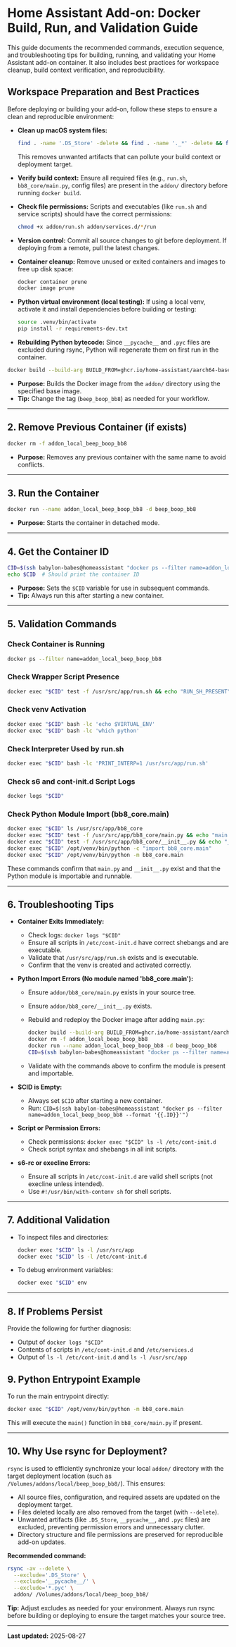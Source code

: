 # Home Assistant Add-on: Docker Build, Run, and Validation Guide

This guide documents the recommended commands, execution sequence, and troubleshooting tips for building, running, and validating your Home Assistant add-on container. It also includes best practices for workspace cleanup, build context verification, and reproducibility.

## Workspace Preparation and Best Practices

Before deploying or building your add-on, follow these steps to ensure a clean and reproducible environment:

- **Clean up macOS system files:**
  ```sh
  find . -name '.DS_Store' -delete && find . -name '._*' -delete && find . -name '.AppleDouble' -delete && find . -name '.Apple*' -delete
  ```
  This removes unwanted artifacts that can pollute your build context or deployment target.

- **Verify build context:**
  Ensure all required files (e.g., `run.sh`, `bb8_core/main.py`, config files) are present in the `addon/` directory before running `docker build`.

- **Check file permissions:**
  Scripts and executables (like `run.sh` and service scripts) should have the correct permissions:
  ```sh
  chmod +x addon/run.sh addon/services.d/*/run
  ```

- **Version control:**
  Commit all source changes to git before deployment. If deploying from a remote, pull the latest changes.

- **Container cleanup:**
  Remove unused or exited containers and images to free up disk space:
  ```sh
  docker container prune
  docker image prune
  ```

- **Python virtual environment (local testing):**
  If using a local venv, activate it and install dependencies before building or testing:
  ```sh
  source .venv/bin/activate
  pip install -r requirements-dev.txt
  ```

- **Rebuilding Python bytecode:**
  Since `__pycache__` and `.pyc` files are excluded during rsync, Python will regenerate them on first run in the container.


```sh
docker build --build-arg BUILD_FROM=ghcr.io/home-assistant/aarch64-base:latest -t beep_boop_bb8 addon/
```
- **Purpose:** Builds the Docker image from the `addon/` directory using the specified base image.
- **Tip:** Change the tag (`beep_boop_bb8`) as needed for your workflow.

---

## 2. Remove Previous Container (if exists)

```sh
docker rm -f addon_local_beep_boop_bb8
```
- **Purpose:** Removes any previous container with the same name to avoid conflicts.

---

## 3. Run the Container

```sh
docker run --name addon_local_beep_boop_bb8 -d beep_boop_bb8
```
- **Purpose:** Starts the container in detached mode.

---

## 4. Get the Container ID

```sh
CID=$(ssh babylon-babes@homeassistant "docker ps --filter name=addon_local_beep_boop_bb8 --format '{{.ID}}'")
echo $CID  # Should print the container ID
```
- **Purpose:** Sets the `$CID` variable for use in subsequent commands.
- **Tip:** Always run this after starting a new container.

---

## 5. Validation Commands

### Check Container is Running
```sh
docker ps --filter name=addon_local_beep_boop_bb8
```

### Check Wrapper Script Presence
```sh
docker exec "$CID" test -f /usr/src/app/run.sh && echo "RUN_SH_PRESENT" || echo "RUN_SH_MISSING"
```

### Check venv Activation
```sh
docker exec "$CID" bash -lc 'echo $VIRTUAL_ENV'
docker exec "$CID" bash -lc 'which python'
```

### Check Interpreter Used by run.sh
```sh
docker exec "$CID" bash -lc 'PRINT_INTERP=1 /usr/src/app/run.sh'
```

### Check s6 and cont-init.d Script Logs
```sh
docker logs "$CID"
```

### Check Python Module Import (bb8_core.main)
```sh
docker exec "$CID" ls /usr/src/app/bb8_core
docker exec "$CID" test -f /usr/src/app/bb8_core/main.py && echo "main.py present" || echo "main.py missing"
docker exec "$CID" test -f /usr/src/app/bb8_core/__init__.py && echo "__init__.py present" || echo "__init__.py missing"
docker exec "$CID" /opt/venv/bin/python -c "import bb8_core.main"
docker exec "$CID" /opt/venv/bin/python -m bb8_core.main
```
These commands confirm that `main.py` and `__init__.py` exist and that the Python module is importable and runnable.

---

## 6. Troubleshooting Tips

- **Container Exits Immediately:**
  - Check logs: `docker logs "$CID"`
  - Ensure all scripts in `/etc/cont-init.d` have correct shebangs and are executable.
  - Validate that `/usr/src/app/run.sh` exists and is executable.
  - Confirm that the venv is created and activated correctly.

- **Python Import Errors (No module named 'bb8_core.main'):**
  - Ensure `addon/bb8_core/main.py` exists in your source tree.
  - Ensure `addon/bb8_core/__init__.py` exists.
  - Rebuild and redeploy the Docker image after adding `main.py`:
  
    ```sh
    docker build --build-arg BUILD_FROM=ghcr.io/home-assistant/aarch64-base:latest -t beep_boop_bb8 addon/
    docker rm -f addon_local_beep_boop_bb8
    docker run --name addon_local_beep_boop_bb8 -d beep_boop_bb8
    CID=$(ssh babylon-babes@homeassistant "docker ps --filter name=addon_local_beep_boop_bb8 --format '{{.ID}}'")
    ```
  - Validate with the commands above to confirm the module is present and importable.

- **$CID is Empty:**
  - Always set `$CID` after starting a new container.
  - Run: `CID=$(ssh babylon-babes@homeassistant "docker ps --filter name=addon_local_beep_boop_bb8 --format '{{.ID}}'")`

- **Script or Permission Errors:**
  - Check permissions: `docker exec "$CID" ls -l /etc/cont-init.d`
  - Check script syntax and shebangs in all init scripts.

- **s6-rc or execline Errors:**
  - Ensure all scripts in `/etc/cont-init.d` are valid shell scripts (not execline unless intended).
  - Use `#!/usr/bin/with-contenv sh` for shell scripts.

---

## 7. Additional Validation

- To inspect files and directories:
  ```sh
  docker exec "$CID" ls -l /usr/src/app
  docker exec "$CID" ls -l /etc/cont-init.d
  ```
- To debug environment variables:
  ```sh
  docker exec "$CID" env
  ```

---

## 8. If Problems Persist

Provide the following for further diagnosis:
- Output of `docker logs "$CID"`
- Contents of scripts in `/etc/cont-init.d` and `/etc/services.d`
- Output of `ls -l /etc/cont-init.d` and `ls -l /usr/src/app`

## 9. Python Entrypoint Example

To run the main entrypoint directly:
```sh
docker exec "$CID" /opt/venv/bin/python -m bb8_core.main
```
This will execute the `main()` function in `bb8_core/main.py` if present.

---


## 10. Why Use rsync for Deployment?

`rsync` is used to efficiently synchronize your local `addon/` directory with the target deployment location (such as `/Volumes/addons/local/beep_boop_bb8/`). This ensures:
- All source files, configuration, and required assets are updated on the deployment target.
- Files deleted locally are also removed from the target (with `--delete`).
- Unwanted artifacts (like `.DS_Store`, `__pycache__`, and `.pyc` files) are excluded, preventing permission errors and unnecessary clutter.
- Directory structure and file permissions are preserved for reproducible add-on updates.

**Recommended command:**
```sh
rsync -av --delete \
  --exclude='.DS_Store' \
  --exclude='__pycache__/' \
  --exclude='*.pyc' \
  addon/ /Volumes/addons/local/beep_boop_bb8/
```

**Tip:** Adjust excludes as needed for your environment. Always run rsync before building or deploying to ensure the target matches your source tree.

---
**Last updated:** 2025-08-27
